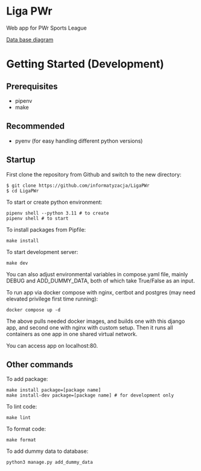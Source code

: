 # Liga PWr
Web app for PWr Sports League

[Data base diagram](https://dbdiagram.io/d/Liga-PWr-65df5266cd45b569fb210bfd)

# Getting Started (Development)

## Prerequisites

- pipenv
- make

## Recommended
- pyenv (for easy handling different python versions)
    
## Startup

First clone the repository from Github and switch to the new directory:

    $ git clone https://github.com/informatyzacja/LigaPWr
    $ cd LigaPWr

To start or create python environment:

```
pipenv shell --python 3.11 # to create
pipenv shell # to start
```

To install packages from Pipfile:

```
make install
```

To start development server:

```
make dev
```

You can also adjust environmental variables in compose.yaml file, mainly DEBUG and ADD_DUMMY_DATA, both of which take True/False as an input.

To run app via docker compose with nginx, certbot and postgres (may need elevated privilege first time running):

```
docker compose up -d
```

The above pulls needed docker images, and builds one with this django app, and second one with nginx with custom setup. Then it runs all containers as one app in one shared virtual network.

You can access app on localhost:80.

## Other commands

To add package:

```
make install package=[package name]
make install-dev package=[package name] # for development only
```

To lint code:

```
make lint
```

To format code:

```
make format
```
To add dummy data to database:

```
python3 manage.py add_dummy_data
```



